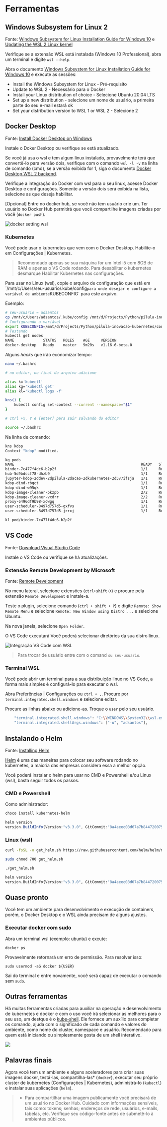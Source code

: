 # Ferramentas

## Windows Subsystem for Linux 2

Fonte: [Windows Subsystem for Linux Installation Guide for Windows 10](https://docs.microsoft.com/en-us/windows/wsl/install-win10#:~:text=Check%20your%20Windows%20version%20by,build%20is%20lower%20than%2018361.) e [Updating the WSL 2 Linux kernel](https://docs.microsoft.com/en-us/windows/wsl/wsl2-kernel)

Verifique se a extensão WSL está instalada (Windows 10 Professional), abra um terminal e digite `wsl --help`.

Abra o documento [Windows Subsystem for Linux Installation Guide for Windows 10](https://docs.microsoft.com/en-us/windows/wsl/install-win10#:~:text=Check%20your%20Windows%20version%20by,build%20is%20lower%20than%2018361.) e execute as sessões:

* Install the Windows Subsystem for Linux - Pré-requisito
* Update to WSL 2 - Necessário para o Docker
* Install your Linux distribution of choice - Selecione Ubuntu 20.04 LTS
* Set up a new distribution - selecione um nome de usuário, a primeira parte do seu e-mail estará ok
* Set your distribution version to WSL 1 or WSL 2 - Selecione 2

## Docker Desktop

Fonte: [Install Docker Desktop on Windows](https://docs.docker.com/docker-for-windows/install/)

Instale o Doker Desktop ou verifique se está atualizado.

Se você já usa o wsl e tem algum linux instalado, provavelmente terá que convertê-lo para versão dois, verifique com o comando `wsl -l -v` na linha de comando (cmd), se a versão exibida for 1, siga o documento [Docker Desktop WSL 2 backend](https://docs.docker.com/docker-for-windows/wsl/).

Verifique a integração do Docker com wsl para o seu linux, acesse Docker Desktop e configurações. Somente a versão dois será exibida na lista, selecione as que deseja habilitar.

[Opcional] Entre no docker hub, se você não tem usuário crie um. Ter usuário no Docker Hub permitirá que você compartilhe imagens criadas por você (`docker push`).

![docker setting wsl](../media/docker-wsl.png)

### Kubernetes

Você pode usar o kubernetes que vem com o Docker Desktop. Habilite-o em Configurações | Kubernetes.

> Recomendado apenas se sua máquina for um Intel i5 com 8GB de RAM e apenas o VS Code rodando. Para desabilitar o kubernetes desmarque Habilitar Kubernetes nas configurações.

Para usar no Linux (wsl), copie o arquivo de configuração que está em ´/mnt/c/Users/seu-usuario/.kube/config` para onde desejar e configure a variável de ambiente `KUBECONFIG` para este arquivo.

Exemplo:

```bash
# seu-usuario = adsantos
cp /mnt/c/Users/adsantos/.kube/config /mnt/d/Projects/Python/pilula-inovacao-kubernetes/
# Configurando a variável
export KUBECONFIG=/mnt/d/Projects/Python/pilula-inovacao-kubernetes/config
# Testando
kubectl get nodes
NAME             STATUS   ROLES    AGE     VERSION
docker-desktop   Ready    master   9m20s   v1.16.6-beta.0
```

Alguns _hacks_ que irão economizar tempo:

```bash
nano ~/.bashrc

# no editor, no final do arquivo adicione

alias k='kubectl'
alias kg='kubectl get'
alias kl='kubectl logs -f'

kns() {
    kubectl config set-context --current --namespace="$1"
}

# ctrl +x, Y e [enter] para sair salvando do editor

source ~/.bashrc
```

Na linha de comando:

```bash
kns kdop
Context "kdop" modified.

kg pods
NAME                                                         READY   STATUS    RESTARTS   AGE
binder-7c477f4dc6-b2p2f                                      1/1     Running   0          76m
hub-5d9bdccf78-dhzb9                                         1/1     Running   0          76m
jupyter-kdop-2ddev-2dpilula-2dacao-2dkubernetes-2d5v7ifsja   1/1     Running   0          46m
kdop-dind-rbgct                                              1/1     Running   0          77m
kdop-dind-w95qk                                              1/1     Running   0          77m
kdop-image-cleaner-pkzpb                                     2/2     Running   0          77m
kdop-image-cleaner-vxdrr                                     2/2     Running   0          77m
proxy-6496df9b98-xcwgq                                       1/1     Running   0          76m
user-scheduler-8497d757d5-gxfvs                              1/1     Running   0          76m
user-scheduler-8497d757d5-jrrxj                              1/1     Running   0          76m

kl pod/binder-7c477f4dc6-b2p2f
```

## VS Code

Fonte: [Download Visual Studio Code](https://code.visualstudio.com/download)

Instale o VS Code ou verifique se há atualizações.

### Extensão Remote Development by Microsoft

Fonte: [Remote Development](https://marketplace.visualstudio.com/items?itemName=ms-vscode-remote.vscode-remote-extensionpack)

No menu lateral, selecione extensões (`ctrl+shift+X`) e procure pela extensão `Remote Development` e instale-a.

Teste o plugin, selecione comando (`ctrl + shift + P`) e digite `Remote: Show Remote Menu` e selecione `Remote: New Window using Distro ...` e selecione Ubuntu.

Na nova janela, selecione `Open Folder`.

O VS Code executará Você poderá selecionar diretórios da sua distro linux.

![Integração VS Code com WSL](../media/vscode-wsl.png)

> Para trocar de usuário entre com o comand `su seu-usuario`.

### Terminal WSL

Você pode abrir um terminal para a sua distribuição linux no VS Code, a forma mais simples é configurá-lo para executar o wsl.

Abra Preferências | Configurações ou `ctrl + ,`. Procure por `terminal.integrated.shell.windows` e selecione editar.

Procure as linhas abaixo ou adicione-as. Troque o `user` pelo seu usuário.

```bash
    "terminal.integrated.shell.windows": "C:\\WINDOWS\\System32\\wsl.exe",
    "terminal.integrated.shellArgs.windows": ["-u", "adsantos"],
```

## Instalando o Helm

Fonte: [Installing Helm](https://helm.sh/docs/intro/install/)

[Helm](https://helm.sh/) é uma das maneiras para colocar seu software rodando no kubernetes, a maioria das empresas considera essa a melhor opção.

Você poderá instalar o helm para usar no CMD e Powershell e/ou Linux (wsl), basta seguir todos os passos.

### CMD e Powershell

Como administrador: 

```powershell
choco install kubernetes-helm

helm version
version.BuildInfo{Version:"v3.3.0", GitCommit:"8a4aeec08d67a7b84472007529e8097ec3742105", GitTreeState:"dirty", GoVersion:"go1.14.7"}
```

### Linux (wsl)

```bash
curl -fsSL -o get_helm.sh https://raw.githubusercontent.com/helm/helm/master/scripts/get-helm-3

sudo chmod 700 get_helm.sh

./get_helm.sh

helm version
version.BuildInfo{Version:"v3.3.0", GitCommit:"8a4aeec08d67a7b84472007529e8097ec3742105", GitTreeState:"dirty", GoVersion:"go1.14.7"}
```

## Quase pronto

Você tem um ambiente para desenvolvimento e execução de containers, porém, o Docker Desktop e o WSL ainda precisam de alguns ajustes.

### Executar docker com sudo

Abra um terminal wsl (exemplo: ubuntu) e excute:

`docker ps`

Provavelmente retornará um erro de permissão. Para resolver isso:

`sudo usermod -aG docker ${USER}`

Sai do terminal e entre novamente, você será capaz de executar o comando sem `sudo`.


## Outras ferramentas

Há muitas ferramentas criadas para auxiliar na operação e desenvolvimento de kubernetes e docker e com o uso você irá selecionar as melhores para o seu uso, um destque é o [kube-shell](https://github.com/cloudnativelabs/kube-shell). Ele fornece um auxílio para completar os comando, ajuda com o significado de cada comando e valores do ambiente, como nome do cluster, namespace e usuário. Recomendado para quem está iniciando ou simplesmente gosta de um shell interativo.

![](../media/kube-shell.png)

## Palavras finais

Agora você tem um ambiente e alguns aceleradores para criar suas imagens docker, testá-las, compartilha-las* (`docker`), executar seu próprio cluster de kubernetes (Configurações | Kubernetes), administrá-lo (`kubectl`) e instalar suas aplicações (`helm`).

> * Para compartilhar uma imagem publicamente você precisará de um usuário no Docker Hub. Cuidado com informações sensíveis, tais como: tokens; senhas; endereços de rede, usuários, e-mails, tabelas, etc. Verifique seu código-fonte antes de submetê-lo à ambientes públicos.
